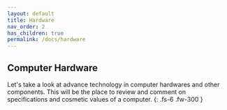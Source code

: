 ```yaml
---
layout: default
title: Hardware
nav_order: 2
has_children: true
permalink: /docs/hardware
---
```


## Computer Hardware

Let's take a look at advance technology in computer hardwares and other components. This will be the place to review and comment on specifications and cosmetic values of a computer.
{: .fs-6 .fw-300 }
